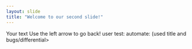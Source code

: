 ```yaml
---
layout: slide
title: "Welcome to our second slide!"
---
```

Your text
Use the left arrow to go back!
user test: <bug debug java> 
automate: (used title and bugs/differential>